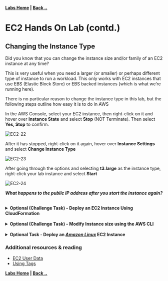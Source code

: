 **[Labs Home](../README.md) | [Back ..](TestingAccess.md)**

# **EC2 Hands On Lab (contd.)**
## **Changing the Instance Type**



Did you know that you can change the instance size and/or family of an EC2 instance at any time? 

This is very useful when you need a larger (or smaller) or perhaps different type of instance to run a workload. This only works with EC2 instances that use EBS (Elastic Block Store) or EBS backed instances (which is what we’re running here).  

There is no particular reason to change the instance type in this lab, but the following steps outline how easy it is to do in AWS

In the AWS Console, select your EC2 instance, then right-click on it and hover over **Instance State** and select **Stop** (NOT Terminate).  Then select **Yes, Stop** to confirm.

![EC2-22](ec2-22.png)

After it has stopped, right-click on it again, hover over **Instance Settings** and select **Change Instance Type**

![EC2-23](ec2-23.png)

After going through the options and selecting **t3.large** as the instance type, right-click your lab instance and select **Start**

![EC2-24](ec2-24.png)

**_What happens to the public IP address after you start the instance again?_**

<br>
<Details>
<Summary><b>Optional (Challenge Task) - Deploy an EC2 Instance Using CloudFormation</b></Summary>
<br>
The challenge here is to deploy an EC2 instance into the VPC we created earlier using code rather than through the console.  In order to do this you will:
<br>

* Create a t3.medium Windows EC2 Instance
* Tag it with the name "[Your Name] Web Server"
* Deploy it into the Public Subnet of the VPC we created earlier in this module
* Assign the Security Group _([Your Name] Web Server SG)_ we created earlier to the EC2 Instance
* Allocate an ElasticIP address to the EC2 Instance
* Test if we can browse to the website on the EC2 Instance

Use this CloudFormation Template as a starting point:

```yaml
AWSTemplateFormatVersion: 2010-09-09
Resources:
  Ec2Instance:
    Type: AWS::EC2::Instance
    Properties:
      ...
      ...
      UserData:
        'Fn::Base64':
          !Sub |
            <powershell>
            Import-Module ServerManager;
            Install-WindowsFeature Web-Server -IncludeManagementTools -IncludeAllSubFeature
            remove-item -recurse c:\inetpub\wwwroot\*
            (New-Object System.Net.WebClient).DownloadFile("https://immersionday-labs.s3.amazonaws.com/ec2-windows.zip", "c:\inetpub\wwwroot\ec2-windows.zip")

            $shell = new-object -com shell.application
            $zip = $shell.NameSpace("c:\inetpub\wwwroot\ec2-windows.zip")
            foreach($item in $zip.items())
            {
              $shell.Namespace("c:\inetpub\wwwroot\").copyhere($item)
            }
            Start-Process "iisreset.exe" -NoNewWindow -Wait

            Import-Module NetSecurity;
            Set-NetFirewallRule -DisplayName "File and Printer Sharing (Echo Request - ICMPv4-In)" -enabled True
            </powershell>
      ...
      ...
  EIpAddress:
    Type:
  EIpAssociation:
    Type:
    Properties:
      InstanceId:
      EIP:
  Outputs:
    InstanceId:
      Description: InstanceID of the new EC2 Instance.
      Value: !Ref 'Ec2Instance'
  InstanceIpAddress:
    Description: Public IP Address of the EC2 Instance.
    Value: !Ref 'EIpAddress'
```
<br>
<b>Resources & Documentation</b>

* [EC2 Instance CFN Documentation](https://docs.aws.amazon.com/AWSCloudFormation/latest/UserGuide/aws-properties-ec2-instance.html)
* [Elastic IP Address CFN Documentation](https://docs.aws.amazon.com/AWSCloudFormation/latest/UserGuide/aws-properties-ec2-eip.html)
* [Elastic IP Allocation CFN Documentation](https://docs.aws.amazon.com/AWSCloudFormation/latest/UserGuide/aws-properties-ec2-eip-association.html)
* [Resource Tags using CFN](https://docs.aws.amazon.com/AWSCloudFormation/latest/UserGuide/aws-properties-resource-tags.html)

</Details>
<br>
<Details>
<Summary><b>Optional (Challenge Task) - Modify Instance size using the AWS CLI</b></Summary>

To complete this task you will need to:
* First, stop the instance using the AWS CLI
* Use the *"modify-instance-attribute"* command to change the size of the instance

```bash
bash-3.2$ aws ec2 stop-instances .....
bash-3.2$ aws ec2 modify-instance-attribute ....
```

<br>
<b>Resources & Documentation</b>

* [AWS CLI Documentation](https://docs.aws.amazon.com/cli/latest/userguide/cli-services-ec2-instances.html)
* [modify-instance-attribute documentation](https://docs.aws.amazon.com/cli/latest/reference/ec2/modify-instance-attribute.html)

</Details>
<br>
<Details>
<Summary><b>Optional Task - Deploy an <i><u>Amazon Linux</u></i> EC2 Instance</b></Summary>
<br>
Modify the CloudFormation Template you created above to deploy an Amazon Linux EC2 Instance.  Use the code below in the user data section to deploy a webserver on the instance.

```bash
#include
https://s3.amazonaws.com/immersionday-labs/bootstrap.sh
```

</Details>


### Additional resources & reading

* [EC2 User Data](http://docs.aws.amazon.com/AWSEC2/latest/WindowsGuide/ec2-instance-metadata.html)
* [Using Tags](http://docs.aws.amazon.com/AWSEC2/latest/UserGuide/Using_Tags.html)

**[Labs Home](../README.md) | [Back ..](TestingAccess.md)**